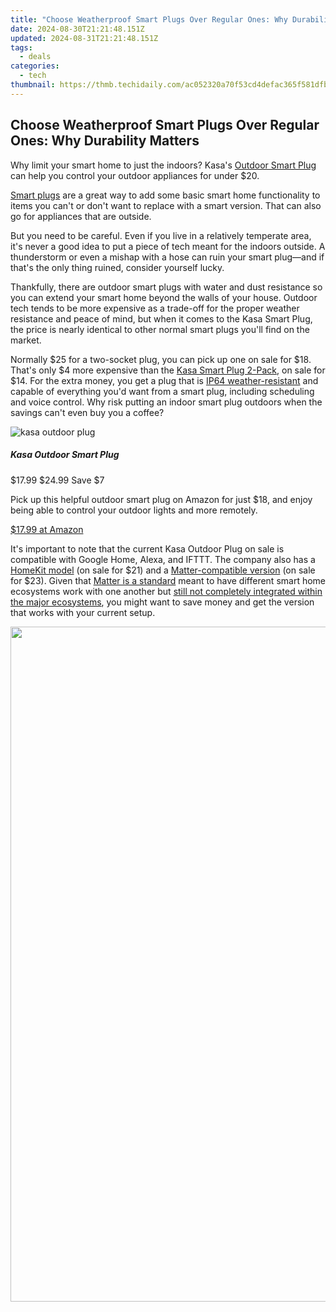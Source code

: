 ```yaml
---
title: "Choose Weatherproof Smart Plugs Over Regular Ones: Why Durability Matters"
date: 2024-08-30T21:21:48.151Z
updated: 2024-08-31T21:21:48.151Z
tags:
  - deals
categories:
  - tech
thumbnail: https://thmb.techidaily.com/ac052320a70f53cd4defac365f581dfb457a1cc20abd20579ee272bb28f0f35e.jpg
---
```


## Choose Weatherproof Smart Plugs Over Regular Ones: Why Durability Matters

Why limit your smart home to just the indoors? Kasa's [Outdoor Smart Plug](https://www.amazon.com/dp/B0CVMXZMDM?th=1&tag=hotoge-20&ascsubtag=UUhtgUeUpU2004863&asc%5Frefurl=https%3A%2F%2Fwww.howtogeek.com%2Fdont-use-any-smart-plug-outside%2F&asc%5Fcampaign=Affiliate) can help you control your outdoor appliances for under $20.

[Smart plugs](https://android-location-track.techidaily.com/2-ways-to-monitor-huawei-nova-y71-activity-drfone-by-drfone-virtual-android/) are a great way to add some basic smart home functionality to items you can't or don't want to replace with a smart version. That can also go for appliances that are outside.

 But you need to be careful. Even if you live in a relatively temperate area, it's never a good idea to put a piece of tech meant for the indoors outside. A thunderstorm or even a mishap with a hose can ruin your smart plug—and if that's the only thing ruined, consider yourself lucky.

 Thankfully, there are outdoor smart plugs with water and dust resistance so you can extend your smart home beyond the walls of your house. Outdoor tech tends to be more expensive as a trade-off for the proper weather resistance and peace of mind, but when it comes to the Kasa Smart Plug, the price is nearly identical to other normal smart plugs you'll find on the market.

 Normally $25 for a two-socket plug, you can pick up one on sale for $18\. That's only $4 more expensive than the [Kasa Smart Plug 2-Pack](https://www.amazon.com/TP-LINK-HS103P2-Required-Google-Assistant/dp/B07B8W2KHZ?tag=hotoge-20&ascsubtag=UUhtgUeUpU2004863&asc%5Frefurl=https%3A%2F%2Fwww.howtogeek.com%2Fdont-use-any-smart-plug-outside%2F&asc%5Fcampaign=Affiliate), on sale for $14\. For the extra money, you get a plug that is [IP64 weather-resistant](https://android-pokemon-go.techidaily.com/in-2024-how-pgsharp-save-you-from-ban-while-spoofing-pokemon-go-on-tecno-pop-8-drfone-by-drfone-virtual-android/) and capable of everything you'd want from a smart plug, including scheduling and voice control. Why risk putting an indoor smart plug outdoors when the savings can't even buy you a coffee?

![kasa outdoor plug](https://static1.howtogeekimages.com/wordpress/wp-content/uploads/2024/08/kasa-outdoor-plug.png) 

#####  Kasa Outdoor Smart Plug

$17.99 $24.99 Save $7 

Pick up this helpful outdoor smart plug on Amazon for just $18, and enjoy being able to control your outdoor lights and more remotely.

[$17.99 at Amazon](https://www.amazon.com/dp/B091FXH2FR?th=1&tag=hotoge-20&ascsubtag=UUhtgUeUpU2004863&asc%5Frefurl=https%3A%2F%2Fwww.howtogeek.com%2Fdont-use-any-smart-plug-outside%2F&asc%5Fcampaign=Affiliate) 

 It's important to note that the current Kasa Outdoor Plug on sale is compatible with Google Home, Alexa, and IFTTT. The company also has a [HomeKit model](https://www.amazon.com/dp/B0BMWLH7X1?th=1&tag=hotoge-20&ascsubtag=UUhtgUeUpU2004863&asc%5Frefurl=https%3A%2F%2Fwww.howtogeek.com%2Fdont-use-any-smart-plug-outside%2F&asc%5Fcampaign=Affiliate) (on sale for $21) and a [Matter-compatible version](https://www.amazon.com/dp/B0CVMXZMDM?th=1&tag=hotoge-20&ascsubtag=UUhtgUeUpU2004863&asc%5Frefurl=https%3A%2F%2Fwww.howtogeek.com%2Fdont-use-any-smart-plug-outside%2F&asc%5Fcampaign=Affiliate) (on sale for $23). Given that [Matter is a standard](https://win-howtos.techidaily.com/1723204109263-how-to-get-your-laptops-usb-mouse-working-again-step-by-step-fixes/) meant to have different smart home ecosystems work with one another but [still not completely integrated within the major ecosystems](https://youtube-sure.techidaily.com/024-approved-unlocking-the-vault-the-wealth-of-mr-beast/), you might want to save money and get the version that works with your current setup.

<ins class="adsbygoogle"
     style="display:block"
     data-ad-format="autorelaxed"
     data-ad-client="ca-pub-7571918770474297"
     data-ad-slot="1223367746"></ins>



<ins class="adsbygoogle"
     style="display:block"
     data-ad-client="ca-pub-7571918770474297"
     data-ad-slot="8358498916"
     data-ad-format="auto"
     data-full-width-responsive="true"></ins>



<!-- affiliate ads begin -->
<a href="https://versadesk.pxf.io/c/5597632/1892108/21290" target="_top" id="1892108"><img src="//a.impactradius-go.com/display-ad/21290-1892108" border="0" alt="" width="1080" height="1080"/></a><img height="0" width="0" src="https://imp.pxf.io/i/5597632/1892108/21290" style="position:absolute;visibility:hidden;" border="0" />
<!-- affiliate ads end -->